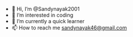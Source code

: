 - 👋 Hi, I’m @Sandynayak2001
- 👀 I’m interested in coding
- 🌱 I’m currently a quick learner
- 📫 How to reach me sandynayak46@gmail.com 

<!---
Sandynayak2001/Sandynayak2001 is a ✨ special ✨ repository because its `README.md` (this file) appears on your GitHub profile.
You can click the Preview link to take a look at your changes.
--->
